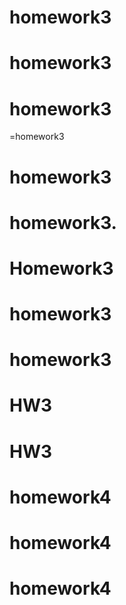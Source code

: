 # homework3
# homework3
# homework3
=homework3
# homework3
# homework3.
# Homework3
# homework3
# homework3
# HW3
# HW3
# homework4
# homework4
# homework4
